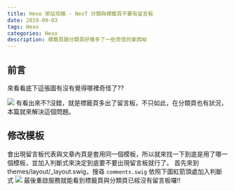 ```yaml
---
title: Hexo 架站攻略 - NexT 分類與標籤頁不要有留言板
date: 2019-09-03
tags: Hexo
categories: Hexo
description: 標籤頁跟分類頁好像多了一些奇怪的東西呦
---
```


## 前言
來看看底下這張圖有沒有覺得哪裡奇怪了??
<!-- more -->
![](https://i.imgur.com/j6wj8bq.png)
有看出來不?沒錯，就是標籤頁多出了留言板，不只如此，在分類頁也有狀況，本篇就來解決這個問題。

## 修改模板
會出現留言板代表與文章內頁是套用同一個模板，所以就來找一下到底是用了哪一個模板，並加入判斷式來決定到底要不要出現留言板就行了。
首先來到 themes/layout/_layout.swig，搜尋 `comments.swig` 依照下圖紅箭頭處加入判斷式
![](https://i.imgur.com/CkhMfCH.png)
最後重啟服務就能看到標籤頁與分類頁已經沒有留言板囉!!

